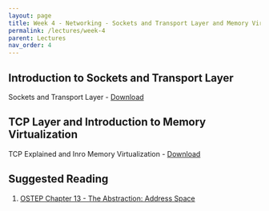 ```yaml
---
layout: page
title: Week 4 - Networking - Sockets and Transport Layer and Memory Virtualization
permalink: /lectures/week-4
parent: Lectures
nav_order: 4
---
```


## Introduction to Sockets and Transport Layer

Sockets and Transport Layer - [Download](https://karthikv1392.github.io/cs3301_osn_2024/slides/OSN_L07.pdf)

## TCP Layer and Introduction to Memory Virtualization

TCP Explained and Inro Memory Virtualization - [Download](https://karthikv1392.github.io/cs3301_osn_2024/slides/OSN_L08.pdf)

## Suggested Reading

1. [OSTEP Chapter 13 - The Abstraction: Address Space](https://pages.cs.wisc.edu/~remzi/OSTEP/vm-intro.pdf)
